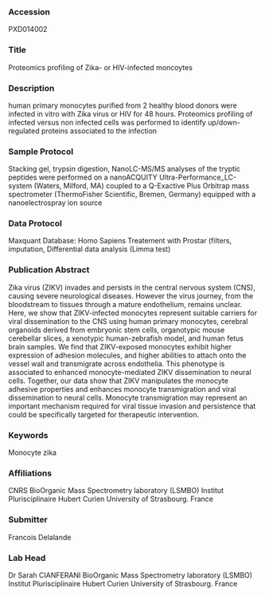 ### Accession
PXD014002

### Title
Proteomics profiling of Zika- or HIV-infected moncoytes

### Description
human primary monocytes purified from 2 healthy blood donors were infected in vitro with Zika virus or HIV for 48 hours. Proteomics profiling of infected versus non infected cells was performed to identify up/down-regulated proteins associated to the infection

### Sample Protocol
Stacking gel, trypsin digestion, NanoLC-MS/MS analyses of the tryptic peptides were performed on a nanoACQUITY Ultra-Performance_LC-system (Waters, Milford, MA) coupled to a Q-Exactive Plus Orbitrap mass spectrometer (ThermoFisher Scientific, Bremen, Germany) equipped with a nanoelectrospray ion source

### Data Protocol
Maxquant Database: Homo Sapiens Treatement with Prostar (filters, imputation, Differential data analysis (Limma test)

### Publication Abstract
Zika virus (ZIKV) invades and persists in the central nervous system (CNS), causing severe neurological diseases. However the virus journey, from the bloodstream to tissues through a mature endothelium, remains unclear. Here, we show that ZIKV-infected monocytes represent suitable carriers for viral dissemination to the CNS using human primary monocytes, cerebral organoids derived from embryonic stem cells, organotypic mouse cerebellar slices, a xenotypic human-zebrafish model, and human fetus brain samples. We find that ZIKV-exposed monocytes exhibit higher expression of adhesion molecules, and higher abilities to attach onto the vessel wall and transmigrate across endothelia. This phenotype is associated to enhanced monocyte-mediated ZIKV dissemination to neural cells. Together, our data show that ZIKV manipulates the monocyte adhesive properties and enhances monocyte transmigration and viral dissemination to neural cells. Monocyte transmigration may represent an important mechanism required for viral tissue invasion and persistence that could be specifically targeted for therapeutic intervention.

### Keywords
Monocyte zika

### Affiliations
CNRS
BioOrganic Mass Spectrometry laboratory (LSMBO) Institut Plurisciplinaire Hubert Curien   University of Strasbourg. France

### Submitter
Francois Delalande

### Lab Head
Dr Sarah CIANFERANI
BioOrganic Mass Spectrometry laboratory (LSMBO) Institut Plurisciplinaire Hubert Curien   University of Strasbourg. France


